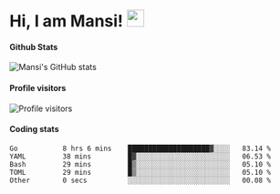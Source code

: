 # Hi, I am Mansi! <img src="https://user-images.githubusercontent.com/1303154/88677602-1635ba80-d120-11ea-84d8-d263ba5fc3c0.gif" width="30px">

#### Github Stats

![Mansi's GitHub stats](https://github-readme-stats.vercel.app/api?username=mansikulkarni96&theme=tokyonight&count_private=true&show_icons=true&hide=contribs)

#### Profile visitors

![Profile visitors](https://visitor-badge.glitch.me/badge?page_id=page.id&left_color=grey&right_color=blue)

#### Coding stats

<!--START_SECTION:waka-->

```text
Go           8 hrs 6 mins    ████████████████████▓░░░░   83.14 %
YAML         38 mins         █▓░░░░░░░░░░░░░░░░░░░░░░░   06.53 %
Bash         29 mins         █▒░░░░░░░░░░░░░░░░░░░░░░░   05.10 %
TOML         29 mins         █▒░░░░░░░░░░░░░░░░░░░░░░░   05.10 %
Other        0 secs          ░░░░░░░░░░░░░░░░░░░░░░░░░   00.08 %
```

<!--END_SECTION:waka-->
